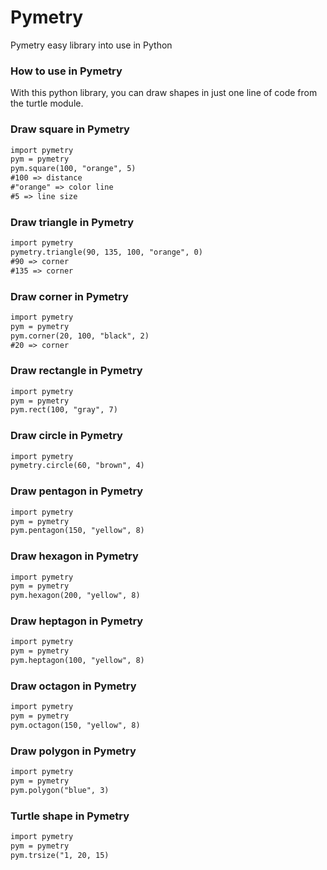 # Pymetry
Pymetry easy library into use in Python
### How to use in Pymetry
With this python library, you can draw shapes in just one line of code from the turtle module.
### Draw square in Pymetry
```markdown
import pymetry
pym = pymetry
pym.square(100, "orange", 5)
#100 => distance
#"orange" => color line
#5 => line size
```
### Draw triangle in Pymetry
```markdown
import pymetry
pymetry.triangle(90, 135, 100, "orange", 0)
#90 => corner
#135 => corner
```
### Draw corner in Pymetry
```markdown
import pymetry
pym = pymetry
pym.corner(20, 100, "black", 2)
#20 => corner
```
### Draw rectangle in Pymetry
```markdown
import pymetry
pym = pymetry
pym.rect(100, "gray", 7)
```
### Draw circle in Pymetry
```markdown
import pymetry
pymetry.circle(60, "brown", 4)
```
### Draw pentagon in Pymetry
```markdown
import pymetry
pym = pymetry
pym.pentagon(150, "yellow", 8)
```
### Draw hexagon in Pymetry
```markdown
import pymetry
pym = pymetry
pym.hexagon(200, "yellow", 8)
```
### Draw heptagon in Pymetry
```markdown
import pymetry
pym = pymetry
pym.heptagon(100, "yellow", 8)
```
### Draw octagon in Pymetry
```markdown
import pymetry
pym = pymetry
pym.octagon(150, "yellow", 8)
```
### Draw polygon in Pymetry
```markdown
import pymetry
pym = pymetry
pym.polygon("blue", 3)
```
### Turtle shape in Pymetry
```markdown
import pymetry
pym = pymetry
pym.trsize("1, 20, 15)
```
